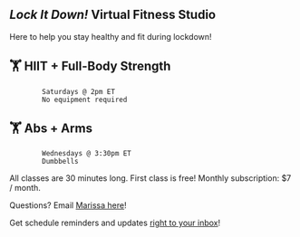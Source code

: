 ## _Lock It Down!_ Virtual Fitness Studio

Here to help you stay healthy and fit during lockdown!

## 🏋 HIIT + Full-Body Strength 
            Saturdays @ 2pm ET
            No equipment required
## 🏋 Abs + Arms
            Wednesdays @ 3:30pm ET
            Dumbbells
     
All classes are 30 minutes long. First class is free! 
Monthly subscription: $7 / month.

Questions? Email <a href="mailto: gone.incognita@gmail.com">Marissa here</a>!

Get schedule reminders and updates <a href="https://92de92d7.sibforms.com/serve/MUIEAOY4vhOilzi3juOZdrzVgdkAQvRrGkF0ZZQsO-gWlyDXHzcZuqsp2hdms624oRMI4Dx5fZP3SWCKbw-                 4U2rdRpVMbzwAysiRnrwW4Hhjzzlcbs5noAUi2H4EdasDRvZczpgb18tQVSOk6dF-wNTi90FaSrTJ62KzBfzEW0cMVfBzwaNt1F9UgAtjb8urmz1EXCwYq75kkEsK" target="_blank">right to your inbox</a>!
